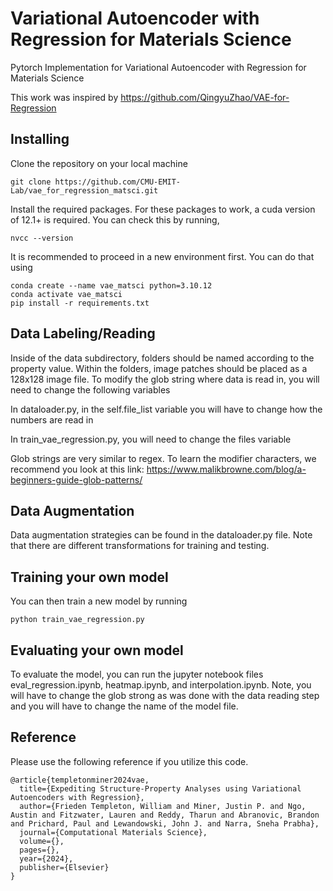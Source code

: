# Variational Autoencoder with Regression for Materials Science


Pytorch Implementation for Variational Autoencoder with Regression for Materials Science

This work was inspired by https://github.com/QingyuZhao/VAE-for-Regression 



## Installing

Clone the repository on your local machine
```shell
git clone https://github.com/CMU-EMIT-Lab/vae_for_regression_matsci.git
```
Install the required packages. For these packages to work, a cuda version of 12.1+ is required. You can check this by running, 

```shell
nvcc --version
```

 It is recommended to proceed in a new environment first. You can do that using

```shell
conda create --name vae_matsci python=3.10.12
conda activate vae_matsci
pip install -r requirements.txt
```



## Data Labeling/Reading

Inside of the data subdirectory, folders should be named according to the property value. Within the folders, image patches should be placed as a 128x128 image file. To modify the glob string where data is read in, you will need to change the following variables

In dataloader.py, in the self.file_list variable you will have to change how the numbers are read in

In train_vae_regression.py, you will need to change the files variable

Glob strings are very similar to regex. To learn the modifier characters, we recommend you look at this link: https://www.malikbrowne.com/blog/a-beginners-guide-glob-patterns/



## Data Augmentation

Data augmentation strategies can be found in the dataloader.py file. Note that there are different transformations for training and testing.



## Training your own model


You can then train a new model by running

```shell
python train_vae_regression.py
```



## Evaluating your own model

To evaluate the model, you can run the jupyter notebook files eval_regression.ipynb, heatmap.ipynb, and interpolation.ipynb. Note, you will have to change the glob strong as was done with the data reading step and you will have to change the name of the model file.



## Reference

Please use the following reference if you utilize this code.

```
@article{templetonminer2024vae,
  title={Expediting Structure-Property Analyses using Variational Autoencoders with Regression},
  author={Frieden Templeton, William and Miner, Justin P. and Ngo, Austin and Fitzwater, Lauren and Reddy, Tharun and Abranovic, Brandon and Prichard, Paul and Lewandowski, John J. and Narra, Sneha Prabha},
  journal={Computational Materials Science},
  volume={},
  pages={},
  year={2024},
  publisher={Elsevier}
}
